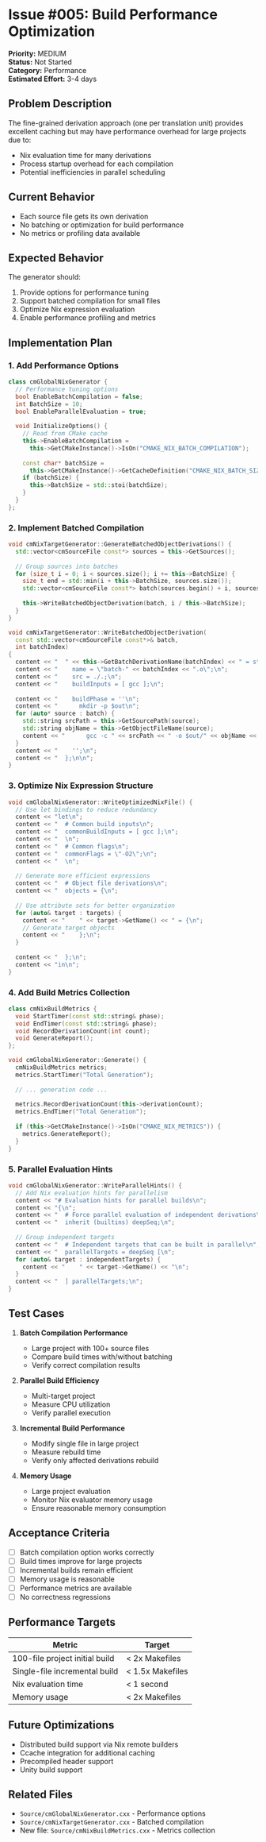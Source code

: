 # Issue #005: Build Performance Optimization

**Priority:** MEDIUM  
**Status:** Not Started  
**Category:** Performance  
**Estimated Effort:** 3-4 days

## Problem Description

The fine-grained derivation approach (one per translation unit) provides excellent caching but may have performance overhead for large projects due to:
- Nix evaluation time for many derivations
- Process startup overhead for each compilation
- Potential inefficiencies in parallel scheduling

## Current Behavior

- Each source file gets its own derivation
- No batching or optimization for build performance
- No metrics or profiling data available

## Expected Behavior

The generator should:
1. Provide options for performance tuning
2. Support batched compilation for small files
3. Optimize Nix expression evaluation
4. Enable performance profiling and metrics

## Implementation Plan

### 1. Add Performance Options
```cpp
class cmGlobalNixGenerator {
  // Performance tuning options
  bool EnableBatchCompilation = false;
  int BatchSize = 10;
  bool EnableParallelEvaluation = true;
  
  void InitializeOptions() {
    // Read from CMake cache
    this->EnableBatchCompilation = 
      this->GetCMakeInstance()->IsOn("CMAKE_NIX_BATCH_COMPILATION");
    
    const char* batchSize = 
      this->GetCMakeInstance()->GetCacheDefinition("CMAKE_NIX_BATCH_SIZE");
    if (batchSize) {
      this->BatchSize = std::stoi(batchSize);
    }
  }
};
```

### 2. Implement Batched Compilation
```cpp
void cmNixTargetGenerator::GenerateBatchedObjectDerivations() {
  std::vector<cmSourceFile const*> sources = this->GetSources();
  
  // Group sources into batches
  for (size_t i = 0; i < sources.size(); i += this->BatchSize) {
    size_t end = std::min(i + this->BatchSize, sources.size());
    std::vector<cmSourceFile const*> batch(sources.begin() + i, sources.begin() + end);
    
    this->WriteBatchedObjectDerivation(batch, i / this->BatchSize);
  }
}

void cmNixTargetGenerator::WriteBatchedObjectDerivation(
  const std::vector<cmSourceFile const*>& batch,
  int batchIndex)
{
  content << "  " << this->GetBatchDerivationName(batchIndex) << " = stdenv.mkDerivation {\n";
  content << "    name = \"batch-" << batchIndex << ".o\";\n";
  content << "    src = ./.;\n";
  content << "    buildInputs = [ gcc ];\n";
  
  content << "    buildPhase = ''\n";
  content << "      mkdir -p $out\n";
  for (auto* source : batch) {
    std::string srcPath = this->GetSourcePath(source);
    std::string objName = this->GetObjectFileName(source);
    content << "      gcc -c " << srcPath << " -o $out/" << objName << "\n";
  }
  content << "    '';\n";
  content << "  };\n\n";
}
```

### 3. Optimize Nix Expression Structure
```cpp
void cmGlobalNixGenerator::WriteOptimizedNixFile() {
  // Use let bindings to reduce redundancy
  content << "let\n";
  content << "  # Common build inputs\n";
  content << "  commonBuildInputs = [ gcc ];\n";
  content << "  \n";
  content << "  # Common flags\n";
  content << "  commonFlags = \"-O2\";\n";
  content << "  \n";
  
  // Generate more efficient expressions
  content << "  # Object file derivations\n";
  content << "  objects = {\n";
  
  // Use attribute sets for better organization
  for (auto& target : targets) {
    content << "    " << target->GetName() << " = {\n";
    // Generate target objects
    content << "    };\n";
  }
  
  content << "  };\n";
  content << "in\n";
}
```

### 4. Add Build Metrics Collection
```cpp
class cmNixBuildMetrics {
  void StartTimer(const std::string& phase);
  void EndTimer(const std::string& phase);
  void RecordDerivationCount(int count);
  void GenerateReport();
};

void cmGlobalNixGenerator::Generate() {
  cmNixBuildMetrics metrics;
  metrics.StartTimer("Total Generation");
  
  // ... generation code ...
  
  metrics.RecordDerivationCount(this->derivationCount);
  metrics.EndTimer("Total Generation");
  
  if (this->GetCMakeInstance()->IsOn("CMAKE_NIX_METRICS")) {
    metrics.GenerateReport();
  }
}
```

### 5. Parallel Evaluation Hints
```cpp
void cmGlobalNixGenerator::WriteParallelHints() {
  // Add Nix evaluation hints for parallelism
  content << "# Evaluation hints for parallel builds\n";
  content << "{\n";
  content << "  # Force parallel evaluation of independent derivations\n";
  content << "  inherit (builtins) deepSeq;\n";
  
  // Group independent targets
  content << "  # Independent targets that can be built in parallel\n";
  content << "  parallelTargets = deepSeq [\n";
  for (auto& target : independentTargets) {
    content << "    " << target->GetName() << "\n";
  }
  content << "  ] parallelTargets;\n";
}
```

## Test Cases

1. **Batch Compilation Performance**
   - Large project with 100+ source files
   - Compare build times with/without batching
   - Verify correct compilation results

2. **Parallel Build Efficiency**
   - Multi-target project
   - Measure CPU utilization
   - Verify parallel execution

3. **Incremental Build Performance**
   - Modify single file in large project
   - Measure rebuild time
   - Verify only affected derivations rebuild

4. **Memory Usage**
   - Large project evaluation
   - Monitor Nix evaluator memory usage
   - Ensure reasonable memory consumption

## Acceptance Criteria

- [ ] Batch compilation option works correctly
- [ ] Build times improve for large projects
- [ ] Incremental builds remain efficient
- [ ] Memory usage is reasonable
- [ ] Performance metrics are available
- [ ] No correctness regressions

## Performance Targets

| Metric | Target |
|--------|--------|
| 100-file project initial build | < 2x Makefiles |
| Single-file incremental build | < 1.5x Makefiles |
| Nix evaluation time | < 1 second |
| Memory usage | < 2x Makefiles |

## Future Optimizations

- Distributed build support via Nix remote builders
- Ccache integration for additional caching
- Precompiled header support
- Unity build support

## Related Files

- `Source/cmGlobalNixGenerator.cxx` - Performance options
- `Source/cmNixTargetGenerator.cxx` - Batched compilation
- New file: `Source/cmNixBuildMetrics.cxx` - Metrics collection